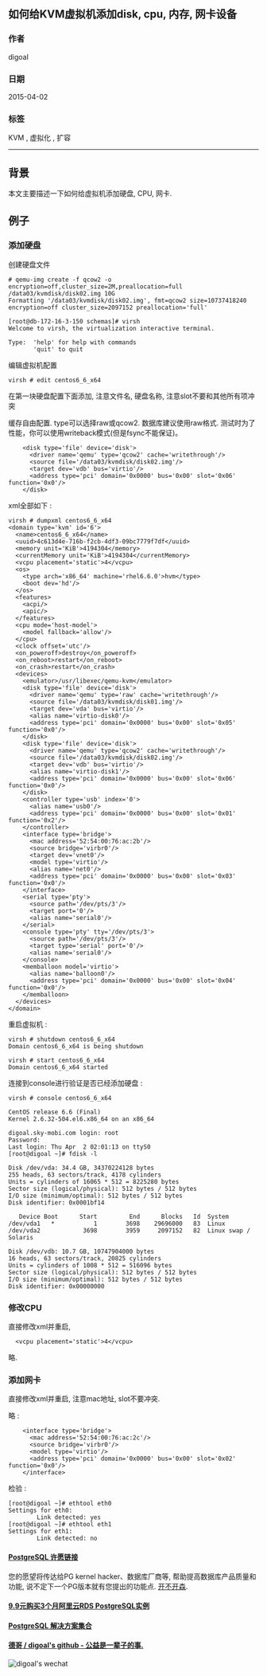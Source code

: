 ## 如何给KVM虚拟机添加disk, cpu, 内存, 网卡设备              
                                  
### 作者                                 
digoal                                  
                                  
### 日期                                 
2015-04-02                                        
                                  
### 标签                                
KVM , 虚拟化 , 扩容                                                         
                                  
----                                
                                  
## 背景              
本文主要描述一下如何给虚拟机添加硬盘, CPU, 网卡.    
  
## 例子
### 添加硬盘  
创建硬盘文件  
  
```
# qemu-img create -f qcow2 -o encryption=off,cluster_size=2M,preallocation=full /data03/kvmdisk/disk02.img 10G  
Formatting '/data03/kvmdisk/disk02.img', fmt=qcow2 size=10737418240 encryption=off cluster_size=2097152 preallocation='full'   
  
[root@db-172-16-3-150 schemas]# virsh  
Welcome to virsh, the virtualization interactive terminal.  
  
Type:  'help' for help with commands  
       'quit' to quit  
```
  
编辑虚拟机配置  
  
```
virsh # edit centos6_6_x64  
```
  
在第一块硬盘配置下面添加, 注意文件名, 硬盘名称, 注意slot不要和其他所有项冲突  
  
缓存自由配置. type可以选择raw或qcow2.  数据库建议使用raw格式. 测试时为了性能，你可以使用writeback模式(但是fsync不能保证)。    
  
```
    <disk type='file' device='disk'>  
      <driver name='qemu' type='qcow2' cache='writethrough'/>  
      <source file='/data03/kvmdisk/disk02.img'/>  
      <target dev='vdb' bus='virtio'/>  
      <address type='pci' domain='0x0000' bus='0x00' slot='0x06' function='0x0'/>  
    </disk>  
```
  
xml全部如下 :   
  
```
virsh # dumpxml centos6_6_x64  
<domain type='kvm' id='6'>  
  <name>centos6_6_x64</name>  
  <uuid>4c613d4e-716b-f2cb-4df3-09bc7779f7df</uuid>  
  <memory unit='KiB'>4194304</memory>  
  <currentMemory unit='KiB'>4194304</currentMemory>  
  <vcpu placement='static'>4</vcpu>  
  <os>  
    <type arch='x86_64' machine='rhel6.6.0'>hvm</type>  
    <boot dev='hd'/>  
  </os>  
  <features>  
    <acpi/>  
    <apic/>  
  </features>  
  <cpu mode='host-model'>  
    <model fallback='allow'/>  
  </cpu>  
  <clock offset='utc'/>  
  <on_poweroff>destroy</on_poweroff>  
  <on_reboot>restart</on_reboot>  
  <on_crash>restart</on_crash>  
  <devices>  
    <emulator>/usr/libexec/qemu-kvm</emulator>  
    <disk type='file' device='disk'>  
      <driver name='qemu' type='raw' cache='writethrough'/>  
      <source file='/data03/kvmdisk/disk01.img'/>  
      <target dev='vda' bus='virtio'/>  
      <alias name='virtio-disk0'/>  
      <address type='pci' domain='0x0000' bus='0x00' slot='0x05' function='0x0'/>  
    </disk>  
    <disk type='file' device='disk'>  
      <driver name='qemu' type='qcow2' cache='writethrough'/>  
      <source file='/data03/kvmdisk/disk02.img'/>  
      <target dev='vdb' bus='virtio'/>  
      <alias name='virtio-disk1'/>  
      <address type='pci' domain='0x0000' bus='0x00' slot='0x06' function='0x0'/>  
    </disk>  
    <controller type='usb' index='0'>  
      <alias name='usb0'/>  
      <address type='pci' domain='0x0000' bus='0x00' slot='0x01' function='0x2'/>  
    </controller>  
    <interface type='bridge'>  
      <mac address='52:54:00:76:ac:2b'/>  
      <source bridge='virbr0'/>  
      <target dev='vnet0'/>  
      <model type='virtio'/>  
      <alias name='net0'/>  
      <address type='pci' domain='0x0000' bus='0x00' slot='0x03' function='0x0'/>  
    </interface>  
    <serial type='pty'>  
      <source path='/dev/pts/3'/>  
      <target port='0'/>  
      <alias name='serial0'/>  
    </serial>  
    <console type='pty' tty='/dev/pts/3'>  
      <source path='/dev/pts/3'/>  
      <target type='serial' port='0'/>  
      <alias name='serial0'/>  
    </console>  
    <memballoon model='virtio'>  
      <alias name='balloon0'/>  
      <address type='pci' domain='0x0000' bus='0x00' slot='0x04' function='0x0'/>  
    </memballoon>  
  </devices>  
</domain>  
```
  
重启虚拟机 :   
  
```
virsh # shutdown centos6_6_x64  
Domain centos6_6_x64 is being shutdown  
  
virsh # start centos6_6_x64  
Domain centos6_6_x64 started  
```
  
连接到console进行验证是否已经添加硬盘 :   
  
```
virsh # console centos6_6_x64  
  
CentOS release 6.6 (Final)  
Kernel 2.6.32-504.el6.x86_64 on an x86_64  
  
digoal.sky-mobi.com login: root  
Password:   
Last login: Thu Apr  2 02:01:13 on ttyS0  
[root@digoal ~]# fdisk -l  
  
Disk /dev/vda: 34.4 GB, 34370224128 bytes  
255 heads, 63 sectors/track, 4178 cylinders  
Units = cylinders of 16065 * 512 = 8225280 bytes  
Sector size (logical/physical): 512 bytes / 512 bytes  
I/O size (minimum/optimal): 512 bytes / 512 bytes  
Disk identifier: 0x0001bf14  
  
   Device Boot      Start         End      Blocks   Id  System  
/dev/vda1   *           1        3698    29696000   83  Linux  
/dev/vda2            3698        3959     2097152   82  Linux swap / Solaris  
  
Disk /dev/vdb: 10.7 GB, 10747904000 bytes  
16 heads, 63 sectors/track, 20825 cylinders  
Units = cylinders of 1008 * 512 = 516096 bytes  
Sector size (logical/physical): 512 bytes / 512 bytes  
I/O size (minimum/optimal): 512 bytes / 512 bytes  
Disk identifier: 0x00000000  
```
  
### 修改CPU  
直接修改xml并重启,   
  
```
  <vcpu placement='static'>4</vcpu>  
```
  
略.  
  
### 添加网卡  
直接修改xml并重启, 注意mac地址, slot不要冲突.  
  
略 :   
  
```
    <interface type='bridge'>  
      <mac address='52:54:00:76:ac:2c'/>  
      <source bridge='virbr0'/>  
      <model type='virtio'/>  
      <address type='pci' domain='0x0000' bus='0x00' slot='0x02' function='0x0'/>  
    </interface>  
```
  
检验 :   
  
```
[root@digoal ~]# ethtool eth0  
Settings for eth0:  
        Link detected: yes  
[root@digoal ~]# ethtool eth1  
Settings for eth1:  
        Link detected: no  
```
                
                          
  
  
  
  
  
  
  
  
  
  
  
  
  
  
  
  
  
  
  
  
  
  
  
  
  
  
  
  
  
  
  
  
  
  
  
  
  
  
  
  
  
  
  
  
  
  
  
  
  
  
  
  
  
  
  
  
  
  
  
  
  
  
  
#### [PostgreSQL 许愿链接](https://github.com/digoal/blog/issues/76 "269ac3d1c492e938c0191101c7238216")
您的愿望将传达给PG kernel hacker、数据库厂商等, 帮助提高数据库产品质量和功能, 说不定下一个PG版本就有您提出的功能点. [开不开森](https://github.com/digoal/blog/issues/76 "269ac3d1c492e938c0191101c7238216").  
  
  
#### [9.9元购买3个月阿里云RDS PostgreSQL实例](https://www.aliyun.com/database/postgresqlactivity "57258f76c37864c6e6d23383d05714ea")
  
  
#### [PostgreSQL 解决方案集合](https://yq.aliyun.com/topic/118 "40cff096e9ed7122c512b35d8561d9c8")
  
  
#### [德哥 / digoal's github - 公益是一辈子的事.](https://github.com/digoal/blog/blob/master/README.md "22709685feb7cab07d30f30387f0a9ae")
  
  
![digoal's wechat](../pic/digoal_weixin.jpg "f7ad92eeba24523fd47a6e1a0e691b59")
  
